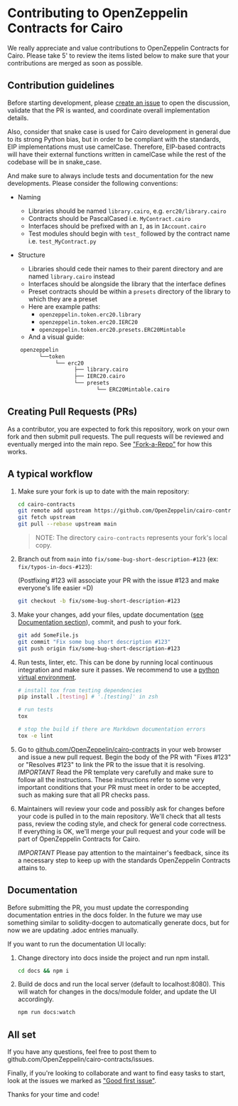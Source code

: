 # Contributing to OpenZeppelin Contracts for Cairo

We really appreciate and value contributions to OpenZeppelin Contracts for Cairo. Please take 5' to review the items listed below to make sure that your contributions are merged as soon as possible.

## Contribution guidelines

Before starting development, please [create an issue](https://github.com/OpenZeppelin/cairo-contracts/issues/new/choose) to open the discussion, validate that the PR is wanted, and coordinate overall implementation details.

Also, consider that snake case is used for Cairo development in general due to its strong Python bias, but in order to be compliant with the standards, EIP implementations must use camelCase. Therefore, EIP-based contracts will have their external functions written in camelCase while the rest of the codebase will be in snake_case.

And make sure to always include tests and documentation for the new developments. Please consider the following conventions:

- Naming
  - Libraries should be named `library.cairo`, e.g. `erc20/library.cairo`
  - Contracts should be PascalCased i.e. `MyContract.cairo`
  - Interfaces should be prefixed with an `I`, as in `IAccount.cairo`
  - Test modules should begin with `test_` followed by the contract name i.e. `test_MyContract.py`

- Structure
  - Libraries should cede their names to their parent directory and are named `library.cairo` instead
  - Interfaces should be alongside the library that the interface defines
  - Preset contracts should be within a `presets` directory of the library to which they are a preset
  - Here are example paths:
    - `openzeppelin.token.erc20.library`
    - `openzeppelin.token.erc20.IERC20`
    - `openzeppelin.token.erc20.presets.ERC20Mintable`
  - And a visual guide:

```python
    openzeppelin
          └──token
               └── erc20
                     ├── library.cairo
                     ├── IERC20.cairo
                     └── presets
                            └── ERC20Mintable.cairo
```

## Creating Pull Requests (PRs)

As a contributor, you are expected to fork this repository, work on your own fork and then submit pull requests. The pull requests will be reviewed and eventually merged into the main repo. See ["Fork-a-Repo"](https://help.github.com/articles/fork-a-repo/) for how this works.

## A typical workflow

1. Make sure your fork is up to date with the main repository:

    ```sh
    cd cairo-contracts
    git remote add upstream https://github.com/OpenZeppelin/cairo-contracts.git
    git fetch upstream
    git pull --rebase upstream main
    ```

    > NOTE: The directory `cairo-contracts` represents your fork's local copy.

2. Branch out from `main` into `fix/some-bug-short-description-#123` (ex: `fix/typos-in-docs-#123`):

    (Postfixing #123 will associate your PR with the issue #123 and make everyone's life easier =D)

    ```sh
    git checkout -b fix/some-bug-short-description-#123
    ```

3. Make your changes, add your files, update documentation ([see Documentation section](#documentation)), commit, and push to your fork.

    ```sh
    git add SomeFile.js
    git commit "Fix some bug short description #123"
    git push origin fix/some-bug-short-description-#123
    ```

4. Run tests, linter, etc. This can be done by running local continuous integration and make sure it passes. We recommend to use a [python virtual environment](https://docs.python.org/3/tutorial/venv.html).

    ```bash
    # install tox from testing dependencies
    pip install .[testing] # '.[testing]' in zsh

    # run tests
    tox

    # stop the build if there are Markdown documentation errors
    tox -e lint
    ```

5. Go to [github.com/OpenZeppelin/cairo-contracts](https://github.com/OpenZeppelin/cairo-contracts) in your web browser and issue a new pull request.
    Begin the body of the PR with "Fixes #123" or "Resolves #123" to link the PR to the issue that it is resolving.
    *IMPORTANT* Read the PR template very carefully and make sure to follow all the instructions. These instructions
    refer to some very important conditions that your PR must meet in order to be accepted, such as making sure that all PR checks pass.

6. Maintainers will review your code and possibly ask for changes before your code is pulled in to the main repository. We'll check that all tests pass, review the coding style, and check for general code correctness. If everything is OK, we'll merge your pull request and your code will be part of OpenZeppelin Contracts for Cairo.

    *IMPORTANT* Please pay attention to the maintainer's feedback, since its a necessary step to keep up with the standards OpenZeppelin Contracts attains to.

## Documentation

Before submitting the PR, you must update the corresponding documentation entries in the docs folder. In the future we may use something similar to solidity-docgen to automatically generate docs, but for now we are updating .adoc entries manually.

If you want to run the documentation UI locally:

1. Change directory into docs inside the project and run npm install.

    ```bash
    cd docs && npm i
    ```

2. Build de docs and run the local server (default to localhost:8080). This will watch for changes in the docs/module folder, and update the UI accordingly.

    ```bash
    npm run docs:watch
    ```

## All set

If you have any questions, feel free to post them to github.com/OpenZeppelin/cairo-contracts/issues.

Finally, if you're looking to collaborate and want to find easy tasks to start, look at the issues we marked as ["Good first issue"](https://github.com/OpenZeppelin/cairo-contracts/labels/good%20first%20issue).

Thanks for your time and code!
